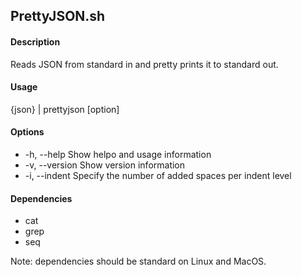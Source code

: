 ## PrettyJSON.sh

#### Description
Reads JSON from standard in and pretty prints it to standard out.

#### Usage
{json} | prettyjson [option]

#### Options
- -h, --help	Show helpo and usage information
- -v, --version	Show version information
- -i, --indent	Specify the number of added spaces per indent level

#### Dependencies
- cat
- grep
- seq

Note: dependencies should be standard on Linux and MacOS.
